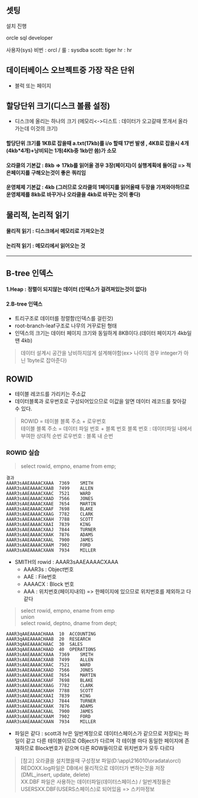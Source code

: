 ## 셋팅

설치 진행 

orcle sql developer

사용자(sys) 비번 : orcl / 룰 : sysdba
scott: tiger
hr : hr

## 데이터베이스 오브젝트중 가장 작은 단위
- 블럭 또는 페이지


## 할당단위 크기(디스크 볼륨 설정)
- 디스크에 올리는 하나의 크기 (메모리<->디스트 : 데이터가 오고갈때 쪼개서 올라가는데 이것의 크기)
#### 할당단위 크기를 1KB로 잡을때 a.txt(17kb)를 i/o 할때 17번 발생  , 4KB로 잡을시 4개(4kb*4개)+낭비되는 1개(4Kb중 1kb만 씀)가 소모
#### 오라클의 기본값 : 8kb   => 17kb를 읽어올 경우 3장(페이지)이 실행계획에 들어감  => 적은페이지를 구해오는것이 좋은 쿼리임
#### 운영체제 기본값 : 4kb  (그러므로 오라클의 1페이지를 읽어올때 두장을 가져와야하므로 운영체제를 8kb로 바꾸거나 오라클을 4kb로 바꾸는 것이 좋다)

## 물리적, 논리적 읽기
#### 물리적 읽기 : 디스크에서 메모리로 가져오는것
#### 논리적 읽기 : 메모리에서 읽어오는 것


----------------------------
## B-tree 인덱스

#### 1.Heap : 정렬이 되지않는 데이터 (인덱스가 걸려져있는것이 없다)
#### 2.B-tree 인덱스 
- 트리구조로 데이터를 정렬함(인덱스를 걸린것)
- root-branch-leaf구조로 나무의 거꾸로된 형태
- 인덱스의 크기는 데이터 페이지 크기와 동일하게 8KB이다.(데이터 페이지가 4kb일땐 4kb)
> 데이터 설계시 공간을 낭비하지않게 설계해야함(ex> 나이의 경우 integer가 아닌 1byte로 잡아준다)


## ROWID
- 테이블 레코드를 가리키는 주소값
- 데이터블록과 로우번호로 구성되어있으므로 이값을 알면 데이터 레코드를 찾아갈 수 있다.
> ROWID = 테이블 블록 주소 + 로우번호  
> 테이블 블록 주소 = 데이터 파일 번호 + 블록 번호
> 블록 번호 : 데이터파일 내에서 부여한 상대적 순번
> 로우번호 : 블록 내 순번


### ROWID 실습
> select rowid, empno, ename from emp;

```
결과
AAAR3sAAEAAAACXAAA	7369	SMITH
AAAR3sAAEAAAACXAAB	7499	ALLEN
AAAR3sAAEAAAACXAAC	7521	WARD
AAAR3sAAEAAAACXAAD	7566	JONES
AAAR3sAAEAAAACXAAE	7654	MARTIN
AAAR3sAAEAAAACXAAF	7698	BLAKE
AAAR3sAAEAAAACXAAG	7782	CLARK
AAAR3sAAEAAAACXAAH	7788	SCOTT
AAAR3sAAEAAAACXAAI	7839	KING
AAAR3sAAEAAAACXAAJ	7844	TURNER
AAAR3sAAEAAAACXAAK	7876	ADAMS
AAAR3sAAEAAAACXAAL	7900	JAMES
AAAR3sAAEAAAACXAAM	7902	FORD
AAAR3sAAEAAAACXAAN	7934	MILLER
```

- SMITH의 rowid : AAAR3sAAEAAAACXAAA 
  - AAAR3s : Object번호 
  - AAE : File번호
  - AAAACX : Block 번호
  - AAA : 위치번호(페이지내의)
  => 한페이지에 있으므로 위치번호를 제외하고 다 같다

> select rowid, empno, ename from emp  
> union   
> select rowid, deptno, dname from dept;  

```
AAAR3qAAEAAAACHAAA	10	ACCOUNTING
AAAR3qAAEAAAACHAAB	20	RESEARCH
AAAR3qAAEAAAACHAAC	30	SALES
AAAR3qAAEAAAACHAAD	40	OPERATIONS
AAAR3sAAEAAAACXAAA	7369	SMITH
AAAR3sAAEAAAACXAAB	7499	ALLEN
AAAR3sAAEAAAACXAAC	7521	WARD
AAAR3sAAEAAAACXAAD	7566	JONES
AAAR3sAAEAAAACXAAE	7654	MARTIN
AAAR3sAAEAAAACXAAF	7698	BLAKE
AAAR3sAAEAAAACXAAG	7782	CLARK
AAAR3sAAEAAAACXAAH	7788	SCOTT
AAAR3sAAEAAAACXAAI	7839	KING
AAAR3sAAEAAAACXAAJ	7844	TURNER
AAAR3sAAEAAAACXAAK	7876	ADAMS
AAAR3sAAEAAAACXAAL	7900	JAMES
AAAR3sAAEAAAACXAAM	7902	FORD
AAAR3sAAEAAAACXAAN	7934	MILLER
```

- 파일은 같다 : scott과 hr은 일반계정으로 데이터스페이스가 같으므로 저장되는 파일이 같고 다른 테이블이므로 OBject가 다르며 각 테이블 마다 동일한 페이지에 존재하므로 Block번호가 같으며 다른 ROW들이므로 위치번호가 모두 다르다

> [참고]
> 오라클을 설치했을때 구성정보 파일(D:\app\216010\oradata\orcl)  
> REDOXX.log파일은 DB에서 물리적으로 데이터가 변하는것을 저장(DML_insert, update, delete)  
> XX.DBF 파일은 사용하는 데이터파일(데이터스페이스) / 일반계정들은 USERSXX.DBF(USERS스페이스)로 되어있음 => 스키마정보
